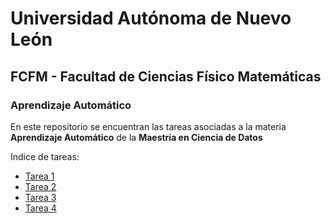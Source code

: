 # Universidad Autónoma de Nuevo León

## FCFM - Facultad de Ciencias Físico Matemáticas

### Aprendizaje Automático

En este repositorio se encuentran las tareas asociadas a la materia **Aprendizaje Automático** de la **Maestría en Ciencia de Datos**

Indice de tareas:
* [Tarea 1](/Tarea1.ipynb)
* [Tarea 2](/Tarea2.ipynb)
* [Tarea 3](/Tarea3.ipynb)
* [Tarea 4](/Tarea4.ipynb)
